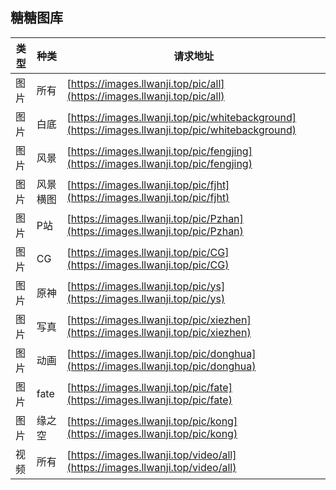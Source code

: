 

## 糖糖图库

| 类型  | 种类     | 请求地址   | 
| ---- | ---------- | ---------------- | 
| 图片 | 所有     | [https://images.llwanji.top/pic/all](https://images.llwanji.top/pic/all) |
| 图片 | 白底   | [https://images.llwanji.top/pic/whitebackground](https://images.llwanji.top/pic/whitebackground) |
| 图片 | 风景 | [https://images.llwanji.top/pic/fengjing](https://images.llwanji.top/pic/fengjing) |
| 图片 | 风景横图 | [https://images.llwanji.top/pic/fjht](https://images.llwanji.top/pic/fjht) |
| 图片 | P站 | [https://images.llwanji.top/pic/Pzhan](https://images.llwanji.top/pic/Pzhan) |
| 图片 | CG | [https://images.llwanji.top/pic/CG](https://images.llwanji.top/pic/CG) |
| 图片 | 原神 | [https://images.llwanji.top/pic/ys](https://images.llwanji.top/pic/ys) |
| 图片 | 写真 | [https://images.llwanji.top/pic/xiezhen](https://images.llwanji.top/pic/xiezhen) |
| 图片 | 动画 | [https://images.llwanji.top/pic/donghua](https://images.llwanji.top/pic/donghua) |
| 图片 | fate | [https://images.llwanji.top/pic/fate](https://images.llwanji.top/pic/fate) |
| 图片 | 缘之空 | [https://images.llwanji.top/pic/kong](https://images.llwanji.top/pic/kong) |
| 视频 | 所有 | [https://images.llwanji.top/video/all](https://images.llwanji.top/video/all) |

                
